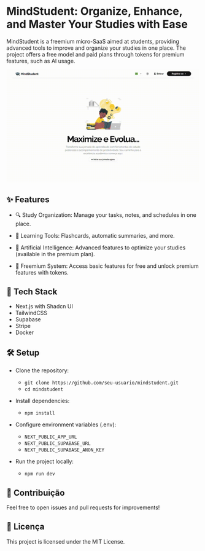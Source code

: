 #  MindStudent: Organize, Enhance, and Master Your Studies with Ease

MindStudent is a freemium micro-SaaS aimed at students, providing advanced tools to improve and organize your studies in one place. The project offers a free model and paid plans through tokens for premium features, such as AI usage.

<img src="./public/preview.gif" />

## ✨ Features

- 🔍 Study Organization: Manage your tasks, notes, and schedules in one place.

- 🧪 Learning Tools: Flashcards, automatic summaries, and more.

- 🤖 Artificial Intelligence: Advanced features to optimize your studies (available in the premium plan).

- 🔑 Freemium System: Access basic features for free and unlock premium features with tokens.

## 💪 Tech Stack

- Next.js with Shadcn UI
- TailwindCSS
- Supabase
- Stripe
- Docker

## 🛠️ Setup

- Clone the repository:
    - ``git clone https://github.com/seu-usuario/mindstudent.git``
    - ``cd mindstudent``

- Install dependencies:
    - ``npm install``

- Configure environment variables (.env):
    - ``NEXT_PUBLIC_APP_URL``
    - ``NEXT_PUBLIC_SUPABASE_URL``
    - ``NEXT_PUBLIC_SUPABASE_ANON_KEY``

- Run the project locally:
    - ``npm run dev``

## 👥 Contribuição

Feel free to open issues and pull requests for improvements!

## 🎉 Licença

This project is licensed under the MIT License.